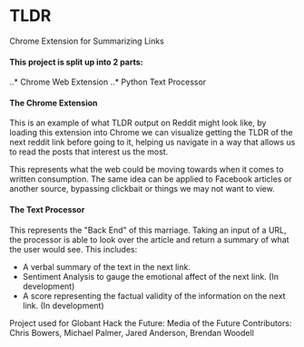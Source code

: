 # TLDR
Chrome Extension for Summarizing Links


#### This project is split up into 2 parts:
..* Chrome Web Extension
..* Python Text Processor

#### The Chrome Extension
This is an example of what TLDR output on Reddit might look like, by loading this extension into Chrome 
we can visualize getting the TLDR of the next reddit link before going to it, helping us navigate in a way
that allows us to read the posts that interest us the most.

This represents what the web could be moving towards when it comes to written consumption. The same idea can be
applied to Facebook articles or another source, bypassing clickbait or things we may not want to view.

#### The Text Processor
This represents the "Back End" of this marriage. Taking an input of a URL, the processor is able to look over the article and
return a summary of what the user would see. This includes:
* A verbal summary of the text in the next link.
* Sentiment Analysis to gauge the emotional affect of the next link. (In development)
* A score representing the factual validity of the information on the next link. (In development)



Project used for Globant Hack the Future: Media of the Future
Contributors: Chris Bowers, Michael Palmer, Jared Anderson, Brendan Woodell